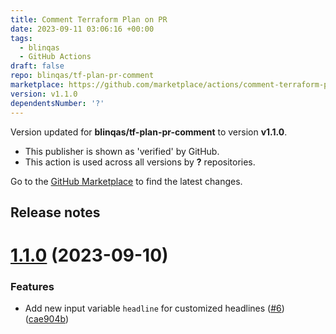 ```yaml
---
title: Comment Terraform Plan on PR
date: 2023-09-11 03:06:16 +00:00
tags:
  - blinqas
  - GitHub Actions
draft: false
repo: blinqas/tf-plan-pr-comment
marketplace: https://github.com/marketplace/actions/comment-terraform-plan-on-pr
version: v1.1.0
dependentsNumber: '?'
---
```



Version updated for **blinqas/tf-plan-pr-comment** to version **v1.1.0**.
- This publisher is shown as 'verified' by GitHub.
- This action is used across all versions by **?** repositories.

Go to the [GitHub Marketplace](https://github.com/marketplace/actions/comment-terraform-plan-on-pr) to find the latest changes.

## Release notes

# [1.1.0](https://github.com/blinqas/tf-plan-pr-comment/compare/v1.0.0...v1.1.0) (2023-09-10)


### Features

* Add new input variable `headline` for customized headlines ([#6](https://github.com/blinqas/tf-plan-pr-comment/issues/6)) ([cae904b](https://github.com/blinqas/tf-plan-pr-comment/commit/cae904b4984b00a7c453269c8866a326bf0ec62c))




